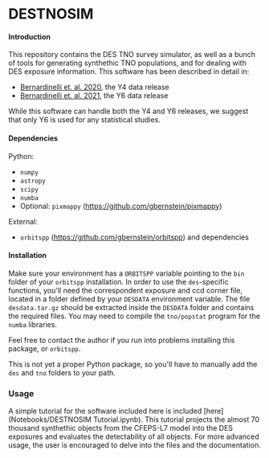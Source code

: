 # DESTNOSIM

#### Introduction
This repository contains the DES TNO survey simulator, as well as a bunch of tools for generating synthethic TNO populations, and for dealing with DES exposure information. This software has been described in detail in:
- [Bernardinelli et. al. 2020](https://ui.adsabs.harvard.edu/abs/2020ApJS..247...32B/abstract), the Y4 data release
- [Bernardinelli et. al. 2021](https://ui.adsabs.harvard.edu/abs/2021arXiv210903758B/abstract), the Y6 data release

While this software can handle both the Y4 and Y6 releases, we suggest that only Y6 is used for any statistical studies. 

#### Dependencies
Python:
- `numpy`
- `astropy`
- `scipy`
- `numba` 
- Optional: `pixmappy` (https://github.com/gbernstein/pixmappy)

External:
- `orbitspp` (https://github.com/gbernstein/orbitspp) and dependencies

#### Installation
Make sure your environment has a `ORBITSPP` variable pointing to the `bin` folder of your `orbitspp` installation. In order to use the `des`-specific functions, you'll need the correspondent exposure and ccd corner file, located in a folder defined by your `DESDATA` environment variable. The file `desdata.tar.gz` should be extracted inside the `DESDATA` folder and contains the required files. You may need to compile the `tno/popstat` program for the `numba` libraries.

Feel free to contact the author if you run into problems installing this package, or `orbitspp`.

This is not yet a proper Python package, so you'll have to manually add the `des` and `tno` folders to your path.

### Usage
A simple tutorial for the software included here is included [here] (Notebooks/DESTNOSIM Tutorial.ipynb). This tutorial projects the almost 70 thousand synthethic objects from the CFEPS-L7 model into the DES exposures and evaluates the detectability of all objects. For more advanced usage, the user is encouraged to delve into the files and the documentation. 